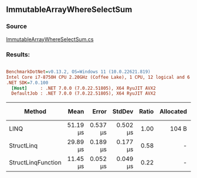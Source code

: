 ﻿## ImmutableArrayWhereSelectSum

### Source
[ImmutableArrayWhereSelectSum.cs](../../src/StructLinq.Benchmark/ImmutableArrayWhereSelectSum.cs)

### Results:
``` ini

BenchmarkDotNet=v0.13.2, OS=Windows 11 (10.0.22621.819)
Intel Core i7-8750H CPU 2.20GHz (Coffee Lake), 1 CPU, 12 logical and 6 physical cores
.NET SDK=7.0.100
  [Host]     : .NET 7.0.0 (7.0.22.51805), X64 RyuJIT AVX2
  DefaultJob : .NET 7.0.0 (7.0.22.51805), X64 RyuJIT AVX2


```
|             Method |     Mean |    Error |   StdDev | Ratio | Allocated | Alloc Ratio |
|------------------- |---------:|---------:|---------:|------:|----------:|------------:|
|               LINQ | 51.19 μs | 0.537 μs | 0.502 μs |  1.00 |     104 B |        1.00 |
|         StructLinq | 29.89 μs | 0.189 μs | 0.177 μs |  0.58 |         - |        0.00 |
| StructLinqFunction | 11.45 μs | 0.052 μs | 0.049 μs |  0.22 |         - |        0.00 |

